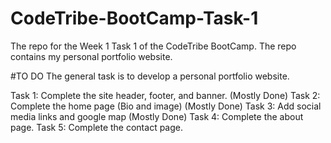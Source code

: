 # CodeTribe-BootCamp-Task-1
The repo for the Week 1 Task 1 of the CodeTribe BootCamp. The repo contains my personal portfolio website. 

#TO DO
The general task is to develop a personal portfolio website.

Task 1: Complete the site header, footer, and banner. (Mostly Done)
Task 2: Complete the home page (Bio and image) (Mostly Done)
Task 3: Add social media links and google map (Mostly Done)
Task 4: Complete the about page.
Task 5: Complete the contact page. 